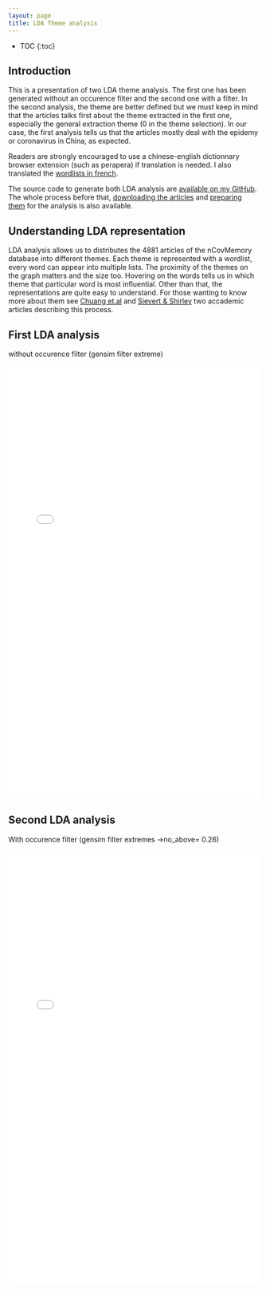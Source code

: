 ```yaml
---
layout: page
title: LDA Theme analysis
---
```


* TOC
{:toc}

## Introduction
This is a presentation of two LDA theme analysis. The first one has been generated without an occurence filter and the second one with a filter. In the second analysis, the theme are better defined but we must keep in mind that the articles talks first about the theme extracted in the first one, especially the general extraction theme (0 in the theme selection). In our case, the first analysis tells us that the articles mostly deal with the epidemy or coronavirus in China, as expected.

Readers are strongly encouraged to use a chinese-english dictionnary browser extension (such as perapera) if translation is needed. I also translated the [wordlists in french](https://github.com/Alqua/projet-analyse-Ncov/blob/master/ANALYSIS/DATAFRAMES/8subjects%2Bfr.csv).

The source code to generate both LDA analysis are [available on my GitHub](https://github.com/Alqua/projet-analyse-Ncov/tree/master/ANALYSIS/LDA). The whole process before that, [downloading the articles](https://github.com/Alqua/projet-analyse-Ncov/tree/master/ANALYSIS/DOWNLOAD%20ARTICLES%20with%20R) and [preparing them](https://github.com/Alqua/projet-analyse-Ncov/tree/master/ANALYSIS/CLEANING%20articles) for the analysis is also available.

## Understanding LDA representation
LDA analysis allows us to distributes the 4881 articles of the nCovMemory database into different themes. Each theme is represented with a wordlist, every word can appear into multiple lists. The proximity of the themes on the graph matters and the size too. Hovering on the words tells us in which theme that particular word is most influential. Other than that, the representations are quite easy to understand. For those wanting to know more about them see [Chuang et.al](http://vis.stanford.edu/files/2012-Termite-AVI.pdf) and [Sievert & Shirley](https://nlp.stanford.edu/events/illvi2014/papers/sievert-illvi2014.pdf) two accademic articles describing this process.


## First LDA analysis
without occurence filter (gensim filter extreme)
<iframe src="/website-nCovMemory-analysis/files/1LDA_output11s-0.html" height="870px" width="100%" style="border:none;"> </iframe>


## Second LDA analysis
With occurence filter (gensim filter extremes ->no_above= 0.26) 
<iframe src="/website-nCovMemory-analysis/files/3LDA_output8s-026.html" height="870px" width="100%" style="border:none;"> </iframe>
